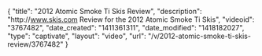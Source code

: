{
    "title": "2012 Atomic Smoke Ti Skis Review",
    "description": "http:\/\/www.skis.com Review for the 2012 Atomic Smoke Ti Skis",
    "videoid": "3767482",
    "date_created": "1411361311",
    "date_modified": "1418182027",
    "type": "captivate",
    "layout": "video",
    "url": "\/v\/2012-atomic-smoke-ti-skis-review\/3767482"
}